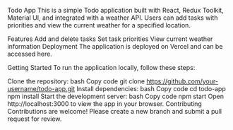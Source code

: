 


Todo App
This is a simple Todo application built with React, Redux Toolkit, Material UI, and integrated with a weather API. Users can add tasks with priorities and view the current weather for a specified location.

Features
Add and delete tasks
Set task priorities
View current weather information
Deployment
The application is deployed on Vercel and can be accessed here.

Getting Started
To run the application locally, follow these steps:

Clone the repository:
bash
Copy code
git clone https://github.com/your-username/todo-app.git
Install dependencies:
bash
Copy code
cd todo-app
npm install
Start the development server:
bash
Copy code
npm start
Open http://localhost:3000 to view the app in your browser.
Contributing
Contributions are welcome! Please create a new branch and submit a pull request for review.


